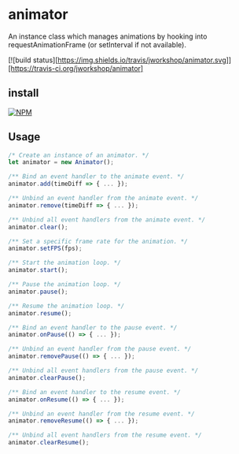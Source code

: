 # animator

An instance class which manages animations by hooking into requestAnimationFrame (or setInterval if not available).

[![build status][https://img.shields.io/travis/jworkshop/animator.svg]][https://travis-ci.org/jworkshop/animator]

## install

[![NPM](https://nodei.co/npm/@jworkshop/animator.png)](https://nodei.co/npm/@jworkshop/animator/)

## Usage

```javascript
/* Create an instance of an animator. */
let animator = new Animator();

/** Bind an event handler to the animate event. */
animator.add(timeDiff => { ... });

/** Unbind an event handler from the animate event. */
animator.remove(timeDiff => { ... });

/** Unbind all event handlers from the animate event. */
animator.clear();

/** Set a specific frame rate for the animation. */
animator.setFPS(fps);

/** Start the animation loop. */
animator.start();

/** Pause the animation loop. */
animator.pause();

/** Resume the animation loop. */
animator.resume();

/** Bind an event handler to the pause event. */
animator.onPause(() => { ... });

/** Unbind an event handler from the pause event. */
animator.removePause(() => { ... });

/** Unbind all event handlers from the pause event. */
animator.clearPause();

/** Bind an event handler to the resume event. */
animator.onResume(() => { ... });

/** Unbind an event handler from the resume event. */
animator.removeResume(() => { ... });

/** Unbind all event handlers from the resume event. */
animator.clearResume();
```

